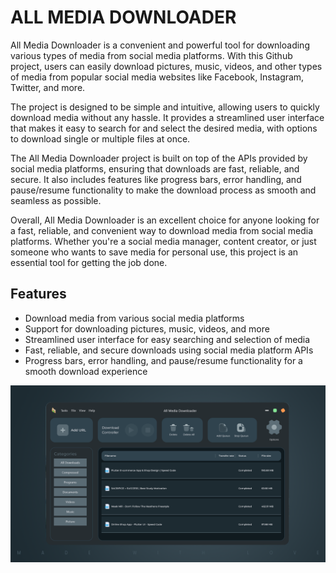 # ALL MEDIA DOWNLOADER
All Media Downloader is a convenient and powerful tool for downloading various types of media from social media platforms. With this Github project, users can easily download pictures, music, videos, and other types of media from popular social media websites like Facebook, Instagram, Twitter, and more.

The project is designed to be simple and intuitive, allowing users to quickly download media without any hassle. It provides a streamlined user interface that makes it easy to search for and select the desired media, with options to download single or multiple files at once.

The All Media Downloader project is built on top of the APIs provided by social media platforms, ensuring that downloads are fast, reliable, and secure. It also includes features like progress bars, error handling, and pause/resume functionality to make the download process as smooth and seamless as possible.

Overall, All Media Downloader is an excellent choice for anyone looking for a fast, reliable, and convenient way to download media from social media platforms. Whether you're a social media manager, content creator, or just someone who wants to save media for personal use, this project is an essential tool for getting the job done.


## Features
- Download media from various social media platforms
- Support for downloading pictures, music, videos, and more
- Streamlined user interface for easy searching and selection of media
- Fast, reliable, and secure downloads using social media platform APIs
- Progress bars, error handling, and pause/resume functionality for a smooth download experience

![display image](assets/ui.png)
